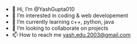 - 👋 Hi, I’m @YashGupta010
- 👀 I’m interested in coding & web developement
- 🌱 I’m currently learning c++, python, java 
- 💞️ I’m looking to collaborate on projects
- 📫 How to reach me yash.edu.2003@gmail.com

<!---
YashGupta010/YashGupta010 is a ✨ special ✨ repository because its `README.md` (this file) appears on your GitHub profile.
You can click the Preview link to take a look at your changes.
--->
